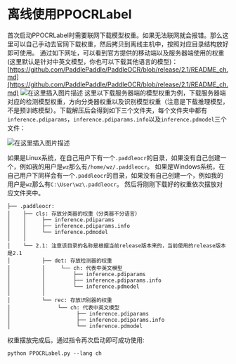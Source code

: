 # 离线使用PPOCRLabel
首次启动PPOCRLabel时需要联网下载模型权重。如果无法联网就会报错。那么这里可以自己手动去官网下载权重，然后拷贝到离线主机中，按照对应目录结构放好即可使用。
通过如下网址，可以看到官方提供的移动端以及服务器端使用的权重(这里默认是针对中英文模型，你也可以下载其他语言的模型)：
[https://github.com/PaddlePaddle/PaddleOCR/blob/release/2.1/README_ch.md](https://github.com/PaddlePaddle/PaddleOCR/blob/release/2.1/README_ch.md)
![在这里插入图片描述](https://img-blog.csdnimg.cn/20210710185935259.png?x-oss-process=image/watermark,type_ZmFuZ3poZW5naGVpdGk,shadow_10,text_aHR0cHM6Ly9ibG9nLmNzZG4ubmV0L3FxXzM3NTQxMDk3,size_16,color_FFFFFF,t_70#pic_center)
这里以下载服务器端的模型权重为例，下载服务器端对应的检测模型权重，方向分类器权重以及识别模型权重（注意是下载推理模型，不是预训练模型）。下载解压后会得到如下三个文件夹，每个文件夹中都有```inference.pdiparams```，```inference.pdiparams.info```以及```inference.pdmodel```三个文件：

![在这里插入图片描述](https://img-blog.csdnimg.cn/20210710190712210.png#pic_center)

如果是Linux系统，在自己用户下有一个```.paddleocr```的目录，如果没有自己创建一个，例如我的用户是```wz```那么有```/home/wz/.paddleocr```。
如果是Windows系统，在自己用户下同样会有一个```.paddleocr```的目录，如果没有自己创建一个，例如我的用户是```wz```那么有```C:\User\wz\.paddleocr```。
然后将刚刚下载好的权重依次摆放对应文件夹中。

```
├── .paddleocr: 
│    ├── cls: 存放分类器的权重（分类器不分语言）
│    │     ├── inference.pdiparams
│    │     ├── inference.pdiparams.info
│    │     └── inference.pdmodel
│    │
│    └── 2.1: 注意该目录的名称是根据当前release版本来的，当前使用的release版本是2.1 
│          ├── det: 存放检测器的权重
│          │     └── ch: 代表中英文模型
│          │         ├── inference.pdiparams
│          │         ├── inference.pdiparams.info
│          │         └── inference.pdmodel
│          │
│          └── rec: 存放识别器的权重
│               └── ch: 代表中英文模型
│                     ├── inference.pdiparams
│                     ├── inference.pdiparams.info
│                     └── inference.pdmodel
```

权重摆放完成后。通过指令再次启动即可成功使用:
```
python PPOCRLabel.py --lang ch
```